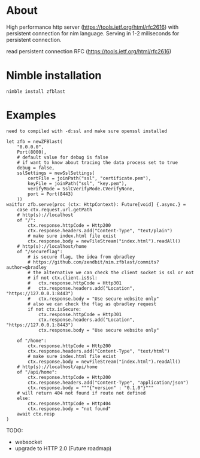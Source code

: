 About
=====

High performance http server (https://tools.ietf.org/html/rfc2616) with persistent connection for nim language.
Serving in 1-2 miliseconds for persistent connection.

read persistent connection RFC (https://tools.ietf.org/html/rfc2616)

Nimble installation
===================

```
nimble install zfblast
```

Examples
========

```
need to compiled with -d:ssl and make sure openssl installed
```

```
let zfb = newZFBlast(
    "0.0.0.0",
    Port(8000),
    # default value for debug is false
    # if want to know about tracing the data process set to true
    debug = false,
    sslSettings = newSslSettings(
        certFile = joinPath("ssl", "certificate.pem"),
        keyFile = joinPath("ssl", "key.pem"),
        verifyMode = SslCVerifyMode.CVerifyNone,
        port = Port(8443)
    ))
waitfor zfb.serve(proc (ctx: HttpContext): Future[void] {.async.} =
    case ctx.request.url.getPath
    # http(s)://localhost
    of "/":
        ctx.response.httpCode = Http200
        ctx.response.headers.add("Content-Type", "text/plain")
        # make sure index.html file exist
        ctx.response.body = newFileStream("index.html").readAll()
    # http(s)://localhost/home
    of "/secureflag":
        # is secure flag, the idea from qbradley
        # https://github.com/zendbit/nim.zfblast/commits?author=qbradley
        # the alternative we can check the client socket is ssl or not
        # if not ctx.client.isSsl:
        #   ctx.response.httpCode = Http301
        #   ctx.response.headers.add("Location", "https://127.0.0.1:8443")
        #   ctx.response.body = "Use secure website only"
        # also we can check the flag as qbradley request
        if not ctx.isSecure:
            ctx.response.httpCode = Http301
            ctx.response.headers.add("Location", "https://127.0.0.1:8443")
            ctx.response.body = "Use secure website only"
            
    of "/home":
        ctx.response.httpCode = Http200
        ctx.response.headers.add("Content-Type", "text/html")
        # make sure index.html file exist
        ctx.response.body = newFileStream("index.html").readAll()
    # http(s)://localhost/api/home
    of "/api/home":
        ctx.response.httpCode = Http200
        ctx.response.headers.add("Content-Type", "application/json")
        ctx.response.body = """{"version" : "0.1.0"}"""
    # will return 404 not found if route not defined
    else:
        ctx.response.httpCode = Http404
        ctx.response.body = "not found"
    await ctx.resp
)
```

TODO:
- websocket
- upgrade to HTTP 2.0 (Future roadmap)

